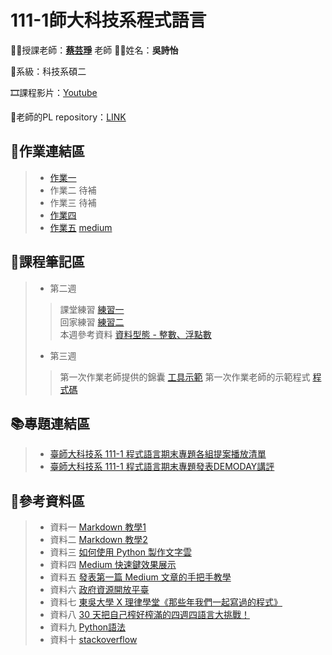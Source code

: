 # 111-1師大科技系程式語言

👩‍🏫授課老師：[**蔡芸琤**](https://github.com/pecu) 老師 
🙋‍♀️姓名：**吳詩怡**

📂系級：科技系碩二

🎞課程影片：[Youtube](https://youtube.com/playlist?list=PLG2Crrmgee5_I2L4CZE6VwF40Qy1b3FxG)

🎀老師的PL repository：[LINK](https://github.com/pecu/PL)

## 📃作業連結區


>* [作業一](https://github.com/61071009H/PL/tree/main/%E4%BD%9C%E6%A5%AD%E8%B3%87%E6%96%99%E5%A4%BE/HW_1)
>* 作業二 待補
>* 作業三 待補
>* [作業四](https://github.com/61071009H/PL/blob/main/%E4%BD%9C%E6%A5%AD%E8%B3%87%E6%96%99%E5%A4%BE/HW_04.ipynb)
>* [作業五](https://github.com/61071009H/PL/tree/main/%E4%BD%9C%E6%A5%AD%E8%B3%87%E6%96%99%E5%A4%BE/HW_5)  [medium](https://medium.com/@61071009h/111-1%E7%A8%8B%E5%BC%8F%E8%AA%9E%E8%A8%80%E4%BD%9C%E6%A5%AD%E4%BA%94-be0c9a6518c)





## 📙課程筆記區


>* 第二週
>> 課堂練習   [練習一](https://github.com/61071009H/PL/blob/main/Python01_week2.ipynb)  
>> 回家練習   [練習二](https://github.com/61071009H/PL/blob/main/%E7%B7%B4%E7%BF%92%E8%B3%87%E6%96%99%E5%A4%BE/Python02_week2.ipynb)  
>> 本週參考資料 [資料型態 - 整數、浮點數](https://ithelp.ithome.com.tw/articles/10287917)
>* 第三週
>> 第一次作業老師提供的錦囊 [工具示範](https://github.com/pecu/LawTech/blob/main/Learning-Materials/C1_Python_%E5%9F%BA%E7%A4%8E_02/python_%E5%9F%BA%E7%A4%8E%E7%B5%84%E5%90%88%E4%BA%8C_code.ipynb)
>> 第一次作業老師的示範程式 [程式碼](https://github.com/pecu/PL/blob/main/Python02.ipynb)
        
## 📚專題連結區


> * [臺師大科技系 111-1 程式語言期末專題各組提案播放清單](https://youtube.com/playlist?list=PLH3VeiMX0ckgMa2uw4TF907vdkijywV9I)
> * [臺師大科技系 111-1 程式語言期末專題發表DEMODAY講評](https://www.youtube.com/watch?v=VMUWG4Y6FoM&list=PLG2Crrmgee5_I2L4CZE6VwF40Qy1b3FxG&index=28&t=678s)


## 🧮參考資料區


> * 資料一 [Markdown 教學1](https://gist.github.com/christech1117/6dc5221c177104990767d6490ad8c7ba)  
> * 資料二 [Markdown 教學2](https://markdown.tw/)
> * 資料三 [如何使用 Python 製作文字雲](https://tech.havocfuture.tw/blog/python-wordcloud-jieba#%E5%AD%97%E5%9E%8B%E6%AA%94)
> * 資料四 [Medium 快速鍵效果展示](https://medium.com/@luyo/medium-快速鍵效果展示及使用心得-b6e4c0203816)
> * 資料五 [發表第一篇 Medium 文章的手把手教學](https://medium.com/itsoktomakemistakes/%E7%99%BC%E8%A1%A8%E7%AC%AC%E4%B8%80%E7%AF%87-medium-%E6%96%87%E7%AB%A0%E7%9A%84%E6%89%8B%E6%8A%8A%E6%89%8B%E6%95%99%E5%AD%B8-4a3ad211484a#4115)
> * 資料六 [政府資源開放平臺](https://data.gov.tw/)
> * 資料七 [東吳大學 X 理律學堂《那些年我們一起寫過的程式》](https://github.com/pecu/LawTech)
> * 資料八 [30 天把自己榨好榨滿的四週四語言大挑戰！](https://ithelp.ithome.com.tw/users/20119877/ironman/2742)
> * 資料九 [Python語法](https://www.w3schools.com/python/python_conditions.asp)
> * 資料十 [stackoverflow](https://stackoverflow.com/questions)
